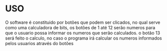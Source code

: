 # USO

 O software é constituido por botões que podem ser clicados, no qual serve como uma calculadora de bits, os botões de 1 até 12 serão numeros para que o usuario possa informar os numeros que serão calculados. o botão 13 será feito o calculo, no caso o programa irá calcular os numeros informados pelos usuarios através do botões